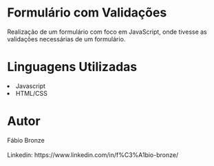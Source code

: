 # Formulário com Validações
<p/>Realização de um formulário com foco em JavaScript, onde tivesse as validações necessárias de um formulário.<p/>

<h1/>Linguagens Utilizadas</h1>
<li/>Javascript</li>
<li/>HTML/CSS</li>

<h1/>Autor</h1>
Fábio Bronze
<br/><br/>
Linkedin: https://www.linkedin.com/in/f%C3%A1bio-bronze/
